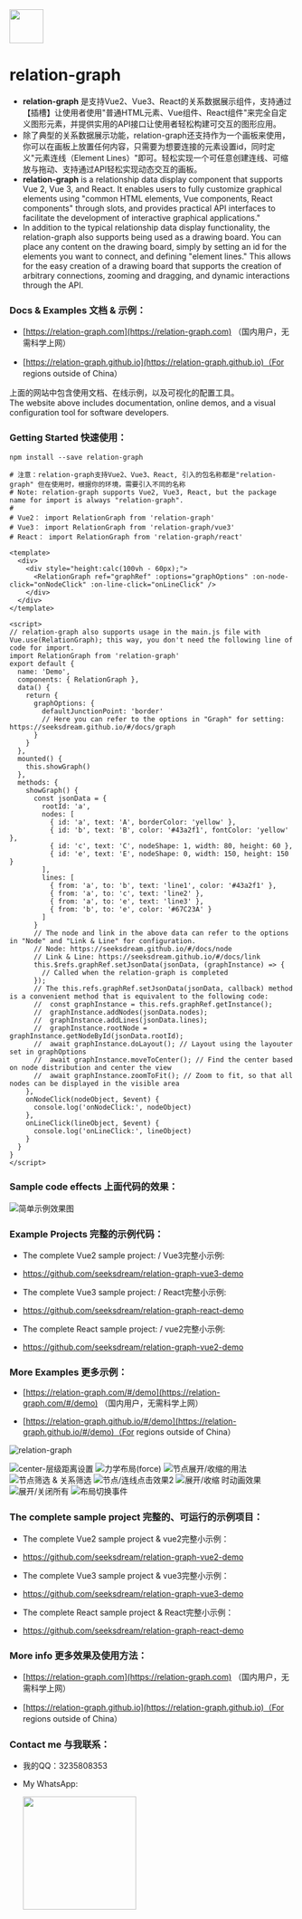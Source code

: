 

<img src="doc/relation-graph-yellow-small.png" width="60" />

# relation-graph



- **relation-graph** 是支持Vue2、Vue3、React的关系数据展示组件，支持通过【插槽】让使用者使用"普通HTML元素、Vue组件、React组件"来完全自定义图形元素，并提供实用的API接口让使用者轻松构建可交互的图形应用。<br />
-  除了典型的关系数据展示功能，relation-graph还支持作为一个画板来使用，你可以在画板上放置任何内容，只需要为想要连接的元素设置id，同时定义"元素连线（Element Lines）"即可。轻松实现一个可任意创建连线、可缩放与拖动、支持通过API轻松实现动态交互的画板。
- **relation-graph** is a relationship data display component that supports Vue 2, Vue 3, and React. It enables users to fully customize graphical elements using "common HTML elements, Vue components, React components" through slots, and provides practical API interfaces to facilitate the development of interactive graphical applications."<br />
-  In addition to the typical relationship data display functionality, the relation-graph also supports being used as a drawing board. You can place any content on the drawing board, simply by setting an id for the elements you want to connect, and defining "element lines." This allows for the easy creation of a drawing board that supports the creation of arbitrary connections, zooming and dragging, and dynamic interactions through the API.
### Docs & Examples  文档 & 示例：

- [https://relation-graph.com](https://relation-graph.com)  （国内用户，无需科学上网）

- [https://relation-graph.github.io](https://relation-graph.github.io)（For regions outside of China）

上面的网站中包含使用文档、在线示例，以及可视化的配置工具。<br>
The website above includes documentation, online demos, and a visual configuration tool for software developers.

### Getting Started  快速使用：

```shell script
npm install --save relation-graph
```
```shell script
# 注意：relation-graph支持Vue2、Vue3、React, 引入的包名称都是"relation-graph" 但在使用时，根据你的环境，需要引入不同的名称
# Note: relation-graph supports Vue2, Vue3, React, but the package name for import is always "relation-graph".
# 
# Vue2： import RelationGraph from 'relation-graph'
# Vue3： import RelationGraph from 'relation-graph/vue3'
# React： import RelationGraph from 'relation-graph/react'
```

```vue
<template>
  <div>
    <div style="height:calc(100vh - 60px);">
      <RelationGraph ref="graphRef" :options="graphOptions" :on-node-click="onNodeClick" :on-line-click="onLineClick" />
    </div>
  </div>
</template>

<script>
// relation-graph also supports usage in the main.js file with Vue.use(RelationGraph); this way, you don't need the following line of code for import.
import RelationGraph from 'relation-graph'
export default {
  name: 'Demo',
  components: { RelationGraph },
  data() {
    return {
      graphOptions: {
        defaultJunctionPoint: 'border'
        // Here you can refer to the options in "Graph" for setting: https://seeksdream.github.io/#/docs/graph
      }
    }
  },
  mounted() {
    this.showGraph()
  },
  methods: {
    showGraph() {
      const jsonData = {
        rootId: 'a',
        nodes: [
          { id: 'a', text: 'A', borderColor: 'yellow' },
          { id: 'b', text: 'B', color: '#43a2f1', fontColor: 'yellow' },
          { id: 'c', text: 'C', nodeShape: 1, width: 80, height: 60 },
          { id: 'e', text: 'E', nodeShape: 0, width: 150, height: 150 }
        ],
        lines: [
          { from: 'a', to: 'b', text: 'line1', color: '#43a2f1' },
          { from: 'a', to: 'c', text: 'line2' },
          { from: 'a', to: 'e', text: 'line3' },
          { from: 'b', to: 'e', color: '#67C23A' }
        ]
      }
      // The node and link in the above data can refer to the options in "Node" and "Link & Line" for configuration.
      // Node: https://seeksdream.github.io/#/docs/node
      // Link & Line: https://seeksdream.github.io/#/docs/link
      this.$refs.graphRef.setJsonData(jsonData, (graphInstance) => {
        // Called when the relation-graph is completed
      });
      // The this.refs.graphRef.setJsonData(jsonData, callback) method is a convenient method that is equivalent to the following code:
      //  const graphInstance = this.refs.graphRef.getInstance();
      //  graphInstance.addNodes(jsonData.nodes);
      //  graphInstance.addLines(jsonData.lines);
      //  graphInstance.rootNode = graphInstance.getNodeById(jsonData.rootId);
      //  await graphInstance.doLayout(); // Layout using the layouter set in graphOptions
      //  await graphInstance.moveToCenter(); // Find the center based on node distribution and center the view
      //  await graphInstance.zoomToFit(); // Zoom to fit, so that all nodes can be displayed in the visible area
    },
    onNodeClick(nodeObject, $event) {
      console.log('onNodeClick:', nodeObject)
    },
    onLineClick(lineObject, $event) {
      console.log('onLineClick:', lineObject)
    }
  }
}
</script>
```


### Sample code effects  上面代码的效果：
![简单示例效果图](doc/images/relation-graph-simple.png)

### Example Projects  完整的示例代码：

- The complete Vue2 sample project: / Vue3完整小示例:
- https://github.com/seeksdream/relation-graph-vue3-demo

- The complete Vue3 sample project: / React完整小示例:
- https://github.com/seeksdream/relation-graph-react-demo

- The complete React sample project: / vue2完整小示例:
- https://github.com/seeksdream/relation-graph-vue2-demo


### More Examples   更多示例：
- [https://relation-graph.com/#/demo](https://relation-graph.com/#/demo)  （国内用户，无需科学上网）

- [https://relation-graph.github.io/#/demo](https://relation-graph.github.io/#/demo)（For regions outside of China）


![relation-graph](doc/relation-graph-images-m.png)

![center-层级距离设置](doc/demo-images/distance_coefficient.gif)
![力学布局(force)](doc/demo-images/layout-force.gif)
![节点展开/收缩的用法](doc/demo-images/adv-expand.gif)
![节点筛选 & 关系筛选](doc/demo-images/adv-data-filter.gif)
![节点/连线点击效果2](doc/demo-images/adv-effect2.gif)
![展开/收缩 时动画效果](doc/demo-images/expand-animation.gif)
![展开/关闭所有](doc/demo-images/open-all-close-all.gif)
![布局切换事件](doc/demo-images/before-change-layout.gif)

### The complete sample project 完整的、可运行的示例项目：

- The complete Vue2 sample project & vue2完整小示例：
- https://github.com/seeksdream/relation-graph-vue2-demo

- The complete Vue3 sample project & vue3完整小示例：
- https://github.com/seeksdream/relation-graph-vue3-demo

- The complete React sample project & React完整小示例：
- https://github.com/seeksdream/relation-graph-react-demo


### More info  更多效果及使用方法：

- [https://relation-graph.com](https://relation-graph.com)  （国内用户，无需科学上网）

- [https://relation-graph.github.io](https://relation-graph.github.io)（For regions outside of China）

### Contact me  与我联系：

- 我的QQ：3235808353
- My WhatsApp:

  <img src="doc/images/Whatsapp.png" width="200" />


